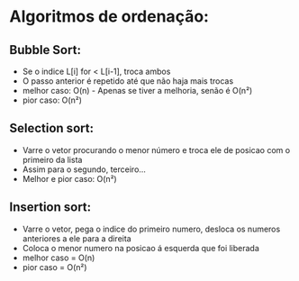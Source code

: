 # Algoritmos de ordenação:
## Bubble Sort:
- Se o indice L[i] for < L[i-1], troca ambos
- O passo anterior é repetido até que não haja mais trocas
- melhor caso: O(n) - Apenas se tiver a melhoria, senão é O(n²)
- pior caso: O(n²)

## Selection sort:
- Varre o vetor procurando o menor número e troca ele de posicao com o primeiro da lista
- Assim para o segundo, terceiro...
- Melhor e pior caso: O(n²)

## Insertion sort:
- Varre o vetor, pega o indice do primeiro numero, desloca os numeros anteriores a ele para a direita
- Coloca o menor numero na posicao á esquerda que foi liberada
- melhor caso = O(n)
- pior caso = O(n²)